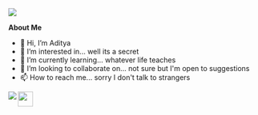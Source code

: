 <div><img src="https://c.tenor.com/RvMZMiTblfQAAAAM/oh-hey-oh-hey-there.gif"/></div>


<h><b>__About Me__</b></h>
- 👋 Hi, I’m Aditya
- 👀 I’m interested in... well its a secret
- 🌱 I’m currently learning... whatever life teaches
- 💞️ I’m looking to collaborate on... not sure but I'm open to suggestions
- 📫 How to reach me... sorry I don't talk to strangers
<p>
<div align="center"><img src="https://github-readme-stats.vercel.app/api?username=imAdityaSatya&theme=city_lights&show_icons=true&hide_border=true" align="left">
</div>  
</p>

<div>
  <p>
    <a href="https://www.linkedin.com/in/aditya-satya-55174b1a5/"><img src="https://blog-assets.hootsuite.com/wp-content/uploads/2018/09/In-2C-54px-R.png" width="px" height="30px">
    </a>
   </p>
</div>

<!---
imAdityaSatya/imAdityaSatya is a ✨ special ✨ repository because its `README.md` (this file) appears on your GitHub profile.
You can click the Preview link to take a look at your changes.
https://c.tenor.com/RvMZMiTblfQAAAAM/oh-hey-oh-hey-there.gif
--->
